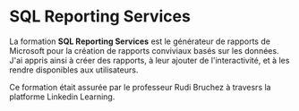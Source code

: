 # SQL Reporting Services
La formation **SQL Reporting Services** est le générateur de rapports de Microsoft pour la création de rapports conviviaux basés sur les données. J'ai appris ainsi à créer des rapports, à leur ajouter de l'interactivité, et à les rendre disponibles aux utilisateurs. 

Ce formation était assurée par le professeur Rudi Bruchez à travesrs la platforme Linkedin Learning.